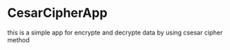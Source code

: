 # CesarCipherApp
this is a simple app for encrypte and decrypte data by using csesar cipher method 
